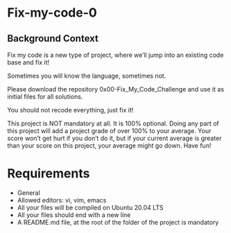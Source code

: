 # Fix-my-code-0

## Background Context
Fix my code is a new type of project, where we’ll jump into an existing code base and fix it!

Sometimes you will know the language, sometimes not.

Please download the repository 0x00-Fix_My_Code_Challenge and use it as initial files for all solutions.

You should not recode everything, just fix it!

This project is NOT mandatory at all. It is 100% optional. Doing any part of this project will add a project grade of over 100% to your average. Your score won’t get hurt if you don’t do it, but if your current average is greater than your score on this project, your average might go down. Have fun!

# Requirements
- General
- Allowed editors: vi, vim, emacs
- All your files will be compiled on Ubuntu 20.04 LTS
- All your files should end with a new line
- A README.md file, at the root of the folder of the project is mandatory